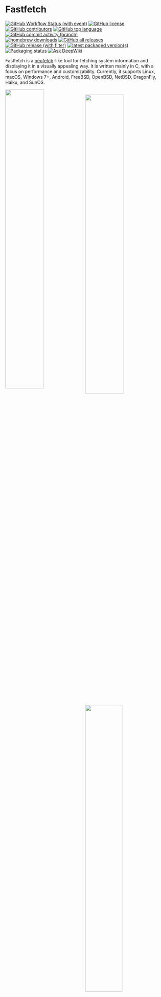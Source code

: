 # Fastfetch

[![GitHub Workflow Status (with event)](https://img.shields.io/github/actions/workflow/status/fastfetch-cli/fastfetch/ci.yml)](https://github.com/fastfetch-cli/fastfetch/actions)
[![GitHub license](https://img.shields.io/github/license/fastfetch-cli/fastfetch)](https://github.com/fastfetch-cli/fastfetch/blob/dev/LICENSE)
[![GitHub contributors](https://img.shields.io/github/contributors/fastfetch-cli/fastfetch)](https://github.com/fastfetch-cli/fastfetch/graphs/contributors)
[![GitHub top language](https://img.shields.io/github/languages/top/fastfetch-cli/fastfetch?logo=c&label=)](https://github.com/fastfetch-cli/fastfetch/blob/dev/CMakeLists.txt#L5)
[![GitHub commit activity (branch)](https://img.shields.io/github/commit-activity/m/fastfetch-cli/fastfetch)](https://github.com/fastfetch-cli/fastfetch/commits)  
[![homebrew downloads](https://img.shields.io/homebrew/installs/dm/fastfetch?logo=homebrew)](https://formulae.brew.sh/formula/fastfetch#default)
[![GitHub all releases](https://img.shields.io/github/downloads/fastfetch-cli/fastfetch/total?logo=github)](https://github.com/fastfetch-cli/fastfetch/releases)  
[![GitHub release (with filter)](https://img.shields.io/github/v/release/fastfetch-cli/fastfetch?logo=github)](https://github.com/fastfetch-cli/fastfetch/releases)
[![latest packaged version(s)](https://repology.org/badge/latest-versions/fastfetch.svg)](https://repology.org/project/fastfetch/versions)
[![Packaging status](https://repology.org/badge/tiny-repos/fastfetch.svg)](https://repology.org/project/fastfetch/versions)
[![Ask DeepWiki](https://deepwiki.com/badge.svg)](https://deepwiki.com/fastfetch-cli/fastfetch)

Fastfetch is a [neofetch](https://github.com/dylanaraps/neofetch)-like tool for fetching system information and displaying it in a visually appealing way. It is written mainly in C, with a focus on performance and customizability. Currently, it supports Linux, macOS, Windows 7+, Android, FreeBSD, OpenBSD, NetBSD, DragonFly, Haiku, and SunOS.

<img src="screenshots/example1.png" width="49%" align="left" />
<img src="https://upload.wikimedia.org/wikipedia/commons/2/24/Transparent_Square_Tiles_Texture.png" width="49%" height="16px" align="left" />
<img src="screenshots/example4.png" width="49%" align="left" />
<img src="https://upload.wikimedia.org/wikipedia/commons/2/24/Transparent_Square_Tiles_Texture.png" width="49%" height="16px" align="left" />
<img src="screenshots/example2.png" width="48%" align="top" />
<img src="screenshots/example3.png" width="48%" align="top" />
<img src="screenshots/example5.png" height="15%" align="top" />

According configuration files for examples are located [here](https://github.com/fastfetch-cli/fastfetch/tree/dev/presets/examples).

There are [screenshots on different platforms](https://github.com/fastfetch-cli/fastfetch/wiki).

## Installation

### Linux

Some distributions package outdated versions of fastfetch. Older versions receive no support, so please always try to use the latest version.

<a href="https://repology.org/project/fastfetch/versions">
    <img src="https://repology.org/badge/vertical-allrepos/fastfetch.svg?columns=2" alt="Packaging status" align="right">
</a>

* Debian: `apt install fastfetch` (for Debian 13 or newer)
* Debian / Ubuntu: Download `fastfetch-linux-<proper architecture>.deb` from [Github release page](https://github.com/fastfetch-cli/fastfetch/releases/latest) and double-click it (for Ubuntu 20.04 or newer and Debian 11 or newer).
* Arch Linux: `pacman -S fastfetch`
* Fedora: `dnf install fastfetch`
* Gentoo: `emerge --ask app-misc/fastfetch`
* Alpine: `apk add --upgrade fastfetch`
* NixOS: `nix-shell -p fastfetch`
* openSUSE: `zypper install fastfetch`
* ALT Linux: `apt-get install fastfetch`
* Exherbo: `cave resolve --execute app-misc/fastfetch`
* Solus: `eopkg install fastfetch`
* Slackware: `sbopkg -i fastfetch`
* Void Linux: `xbps-install fastfetch`
* Venom Linux: `scratch install fastfetch`

You may need `sudo`, `doas`, or `sup` to run these commands.

If fastfetch is not packaged for your distribution or an outdated version is packaged, [linuxbrew](https://brew.sh/) is a good alternative: `brew install fastfetch`

### macOS

* [HomeBrew](https://formulae.brew.sh/formula/fastfetch#default): `brew install fastfetch`
* [MacPorts](https://ports.macports.org/port/fastfetch/): `sudo port install fastfetch`

### Windows

* [scoop](https://scoop.sh/#/apps?q=fastfetch): `scoop install fastfetch`
* [Chocolatey](https://community.chocolatey.org/packages/fastfetch): `choco install fastfetch`
* [winget](https://github.com/microsoft/winget-pkgs/tree/master/manifests/f/Fastfetch-cli/Fastfetch): `winget install fastfetch`
* [MSYS2 MinGW](https://packages.msys2.org/base/mingw-w64-fastfetch): `pacman -S mingw-w64-<subsystem>-<arch>-fastfetch`

You may also download the program directly from [the GitHub releases page](https://github.com/fastfetch-cli/fastfetch/releases/latest) in the form of an archive file.

### BSD systems

* FreeBSD: `pkg install fastfetch`
* NetBSD: `pkgin in fastfetch`
* OpenBSD: `pkg_add fastfetch` (Snapshots only)
* DragonFly BSD: `pkg install fastfetch` (Snapshots only)

### Android (Termux)

* `pkg install fastfetch`

### Nightly

<https://nightly.link/fastfetch-cli/fastfetch/workflows/ci/dev?preview>

## Build from source

See the Wiki: https://github.com/fastfetch-cli/fastfetch/wiki/Building

## Usage

* Run with default configuration: `fastfetch`
* Run with [all supported modules](https://github.com/fastfetch-cli/fastfetch/wiki/Support+Status#available-modules) to find what interests you: `fastfetch -c all.jsonc`
* View all data that fastfetch detects: `fastfetch -s <module1>[:<module2>][:<module3>] --format json`
* Display help messages: `fastfetch --help`
* Generate a config file based on command line arguments: `fastfetch --arg1 --arg2 --gen-config`

## Customization

Fastfetch uses JSONC (JSON with comments) for configuration. [See the Wiki for details](https://github.com/fastfetch-cli/fastfetch/wiki/Configuration). There are some premade config files in the [`presets`](presets) directory, including those used for the screenshots above. You can load them using `-c <filename>`. These files can serve as examples of the configuration syntax.

Logos can also be heavily customized; see the [logo documentation](https://github.com/fastfetch-cli/fastfetch/wiki/Logo-options) for more information.

## FAQ

### Q: Neofetch is good enough. Why do I need fastfetch?

1. Fastfetch is actively maintained.
2. Fastfetch is faster, as the name suggests.
3. Fastfetch has a greater number of features, though by default it only has a few modules enabled; use `fastfetch -c all` to discover what you want.
4. Fastfetch is more configurable. You can find more information in the Wiki: <https://github.com/fastfetch-cli/fastfetch/wiki/Configuration>.
5. Fastfetch is more polished. For example, neofetch prints `555 MiB` in the Memory module and `23 G` in the Disk module, whereas fastfetch prints `555.00 MiB` and `22.97 GiB` respectively.
6. Fastfetch is more accurate. For example, [neofetch never actually supports the Wayland protocol](https://github.com/dylanaraps/neofetch/pull/2395).

### Q: Fastfetch shows my local IP address. Does it leak my privacy?

A local IP address (10.x.x.x, 172.x.x.x, 192.168.x.x) has nothing to do with privacy. It only has meaning if you are on the same network, for example, if you connect to the same Wi-Fi network.

Actually, the `Local IP` module is the most useful module for me personally. I (@CarterLi) have several VMs installed to test fastfetch and often need to SSH into them. With fastfetch running on shell startup, I never need to type `ip addr` manually.

If you really don't like it, you can disable the `Local IP` module in `config.jsonc`.

### Q: Where is the config file? I can't find it.

Fastfetch does not generate a config file automatically. You can use `fastfetch --gen-config` to generate one. The config file will be saved in `~/.config/fastfetch/config.jsonc` by default. See the [Wiki for details](https://github.com/fastfetch-cli/fastfetch/wiki/Configuration).

### Q: The configuration is so complex. Where is the documentation?

Fastfetch uses JSON (with comments) for configuration. I suggest using an IDE with JSON schema support (like VSCode) to edit it.

Alternatively, you can refer to the presets in the [`presets` directory](https://github.com/fastfetch-cli/fastfetch/tree/dev/presets).

The **correct** way to edit the configuration:

This is an example that [changes size prefix from MiB / GiB to MB / GB](https://github.com/fastfetch-cli/fastfetch/discussions/1014). Editor used: [helix](https://github.com/helix-editor/helix)

[![asciicast](https://asciinema.org/a/1uF6sTPGKrHKI1MVaFcikINSQ.svg)](https://asciinema.org/a/1uF6sTPGKrHKI1MVaFcikINSQ)

### Q: I WANT THE DOCUMENTATION!

[Here is the documentation](https://github.com/fastfetch-cli/fastfetch/wiki/Json-Schema). It is generated from the [JSON schema](https://github.com/fastfetch-cli/fastfetch/blob/dev/doc/json_schema.json), but you might not find it very user-friendly.

### Q: How can I customize the module output?

Fastfetch uses `format` to generate output. For example, to make the `GPU` module show only the GPU name (leaving other information undisplayed), you can use:

```jsonc
{
    "modules": [
        {
            "type": "gpu",
            "format": "{name}" // See `fastfetch -h gpu-format` for details
        }
    ]
}
```

...which is equivalent to `fastfetch -s gpu --gpu-format '{name}'`

See `fastfetch -h format` for information on basic usage. For module-specific formatting, see `fastfetch -h <module>-format`

### Q: I have my own ASCII art / image file. How can I show it with fastfetch?

Try `fastfetch -l /path/to/logo`. See the [logo documentation](https://github.com/fastfetch-cli/fastfetch/wiki/Logo-options) for details.

If you just want to display the distro name in [FIGlet text](https://github.com/pwaller/pyfiglet):

```bash
# install pyfiglet and jq first
pyfiglet -s -f small_slant $(fastfetch -s os --format json | jq -r '.[0].result.name') && fastfetch -l none
```

![image](https://github.com/fastfetch-cli/fastfetch/assets/6134068/6466524e-ab8c-484f-848d-eec7ddeb7df2)

### Q: My image logo behaves strangely. How can I fix it?

See the troubleshooting section: <https://github.com/fastfetch-cli/fastfetch/wiki/Logo-options#troubleshooting>

### Q: Fastfetch runs in black and white on shell startup. Why?

This issue usually occurs when using fastfetch with `p10k`. There are known incompatibilities between fastfetch and p10k instant prompt.
The p10k documentation clearly states that you should NOT print anything to stdout after `p10k-instant-prompt` is initialized. You should put `fastfetch` before the initialization of `p10k-instant-prompt` (recommended).

You can always use `fastfetch --pipe false` to force fastfetch to run in colorful mode.

### Q: Why do fastfetch and neofetch show different memory usage results?

See [#1096](https://github.com/fastfetch-cli/fastfetch/issues/1096).

### Q: Fastfetch shows fewer dpkg packages than neofetch. Is it a bug?

Neofetch incorrectly counts `rc` packages (packages that have been removed but still have configuration files remaining). See bug: https://github.com/dylanaraps/neofetch/issues/2278

### Q: I use Debian / Ubuntu / Debian-derived distro. My GPU is detected as `XXXX Device XXXX (VGA compatible)`. Is this a bug?

Try upgrading `pci.ids`: Download <https://pci-ids.ucw.cz/v2.2/pci.ids> and overwrite the file `/usr/share/hwdata/pci.ids`. For AMD GPUs, you should also upgrade `amdgpu.ids`: Download <https://gitlab.freedesktop.org/mesa/drm/-/raw/main/data/amdgpu.ids> and overwrite the file `/usr/share/libdrm/amdgpu.ids`

Alternatively, you may try using `fastfetch --gpu-driver-specific`, which will make fastfetch attempt to ask the driver for the GPU name if supported.

### Q: I get the error `Authorization required, but no authorization protocol specified` when running fastfetch as root

Try `export XAUTHORITY=$HOME/.Xauthority`

### Q: Fastfetch cannot detect my awesome 3rd-party macOS window manager!

Try `fastfetch --wm-detect-plugin`. See also [#984](https://github.com/fastfetch-cli/fastfetch/issues/984)

### Q: How can I change the colors of my ASCII logo?

Try `fastfetch --logo-color-[1-9] <color>`, where `[1-9]` is the index of color placeholders.

For example: `fastfetch --logo-color-1 red --logo-color-2 green`.

In JSONC, you can use:

```jsonc
{
    "logo": {
        "color": {
            "1": "red",
            "2": "green"
        }
    }
}
```

### Q: How do I hide a key?

Set the key to a white space.

```jsonc
{
    "key": " "
}
```

### Q: How can I display images on Windows?

As of April 2025:

#### mintty and Wezterm

mintty (used by Bash on Windows and MSYS2) and Wezterm (nightly build only) support the iTerm image protocol on Windows.

In `config.jsonc`:  
```json
{
  "logo": {
    "type": "iterm",
    "source": "C:/path/to/image.png",
    "width": <num-in-chars>
  }
}
```

#### Windows Terminal

Windows Terminal supports the sixel image protocol only.

* If you installed fastfetch through MSYS2:
    1. Install imagemagick: `pacman -S mingw-w64-<subsystem>-x86_64-imagemagick`
    2. In `config.jsonc`:  
```jsonc
{
  "logo": {
    "type": "sixel", // DO NOT USE "auto"
    "source": "C:/path/to/image.png", // Do NOT use `~` as fastfetch is a native Windows program and doesn't apply cygwin path conversion
    "width": <image-width-in-chars>, // Optional
    "height": <image-height-in-chars> // Optional
  }
}
```
* If you installed fastfetch via scoop or downloaded the binary directly from the GitHub Releases page:
    1. Convert your image manually to sixel format using [any online image conversion service](https://www.google.com/search?q=convert+image+to+sixel)
    2. In `config.jsonc`:  
```jsonc
{
  "logo": {
    "type": "raw", // DO NOT USE "auto"
    "source": "C:/path/to/image.sixel",
    "width": <image-width-in-chars>, // Required
    "height": <image-height-in-chars> // Required
  }
}
```

### Q: I want feature A / B / C. Will fastfetch support it?

Fastfetch is a system information tool. We only accept hardware or system-level software feature requests. For most personal uses, I recommend using the `Command` module to implement custom functionality, which can be used to grab output from a custom shell script:

```jsonc
// This module shows the default editor
{
    "modules": [
        {
            "type": "command",
            "text": "$EDITOR --version | head -1",
            "key": "Editor"
        }
    ]
}
```

Otherwise, please open a feature request in [GitHub Issues](https://github.com/fastfetch-cli/fastfetch/issues).

### Q: I have questions. Where can I get help?

* For usage questions, please start a discussion in [GitHub Discussions](https://github.com/fastfetch-cli/fastfetch/discussions).
* For possible bugs, please open an issue in [GitHub Issues](https://github.com/fastfetch-cli/fastfetch/issues). Be sure to fill out the bug report template carefully to help developers investigate.

## Donate

If you find Fastfetch useful, please consider donating.

* Current maintainer: [@CarterLi](https://paypal.me/zhangsongcui)
* Original author: [@LinusDierheimer](https://github.com/sponsors/LinusDierheimer)

## Star History

Give us a star to show your support!

<a href="https://star-history.com/#fastfetch-cli/fastfetch&Date">
  <picture>
    <source media="(prefers-color-scheme: dark)" srcset="https://api.star-history.com/svg?repos=fastfetch-cli/fastfetch&type=Date&theme=dark" />
    <source media="(prefers-color-scheme: light)" srcset="https://api.star-history.com/svg?repos=fastfetch-cli/fastfetch&type=Date" />
    <img alt="Star History Chart" src="https://api.star-history.com/svg?repos=fastfetch-cli/fastfetch&type=Date" />
  </picture>
</a>
